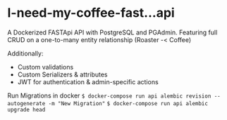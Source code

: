 # I-need-my-coffee-fast...api
A Dockerized FASTApi API with PostgreSQL and PGAdmin. Featuring full CRUD on a one-to-many entity relationship (Roaster -< Coffee)

Additionally:
- Custom validations
- Custom Serializers & attributes
- JWT for authentication & admin-specific actions


Run Migrations in docker
`$ docker-compose run api alembic revision --autogenerate -m "New Migration"`
`$ docker-compose run api alembic upgrade head`
